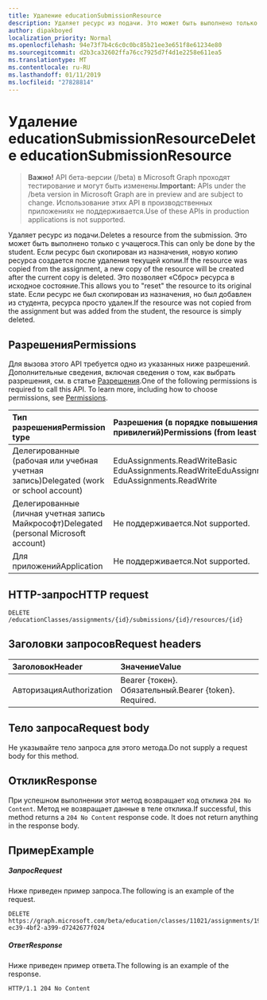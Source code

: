 ```yaml
---
title: Удаление educationSubmissionResource
description: Удаляет ресурс из подачи. Это может быть выполнено только с учащегося. Если ресурс был скопирован из назначения, новую копию ресурса создается после удаления текущей копии.
author: dipakboyed
localization_priority: Normal
ms.openlocfilehash: 94e73f7b4c6c0c0bc85b21ee3e651f8e61234e80
ms.sourcegitcommit: d2b3ca32602ffa76cc7925d7f4d1e2258e611ea5
ms.translationtype: MT
ms.contentlocale: ru-RU
ms.lasthandoff: 01/11/2019
ms.locfileid: "27828814"
---
```

# <a name="delete-educationsubmissionresource"></a><span data-ttu-id="d2497-105">Удаление educationSubmissionResource</span><span class="sxs-lookup"><span data-stu-id="d2497-105">Delete educationSubmissionResource</span></span>

> <span data-ttu-id="d2497-106">**Важно!** API бета-версии (/beta) в Microsoft Graph проходят тестирование и могут быть изменены.</span><span class="sxs-lookup"><span data-stu-id="d2497-106">**Important:** APIs under the /beta version in Microsoft Graph are in preview and are subject to change.</span></span> <span data-ttu-id="d2497-107">Использование этих API в производственных приложениях не поддерживается.</span><span class="sxs-lookup"><span data-stu-id="d2497-107">Use of these APIs in production applications is not supported.</span></span>

<span data-ttu-id="d2497-108">Удаляет ресурс из подачи.</span><span class="sxs-lookup"><span data-stu-id="d2497-108">Deletes a resource from the submission.</span></span> <span data-ttu-id="d2497-109">Это может быть выполнено только с учащегося.</span><span class="sxs-lookup"><span data-stu-id="d2497-109">This can only be done by the student.</span></span> <span data-ttu-id="d2497-110">Если ресурс был скопирован из назначения, новую копию ресурса создается после удаления текущей копии.</span><span class="sxs-lookup"><span data-stu-id="d2497-110">If the resource was copied from the assignment, a new copy of the resource will be created after the current copy is deleted.</span></span> <span data-ttu-id="d2497-111">Это позволяет «Сброс» ресурса в исходное состояние.</span><span class="sxs-lookup"><span data-stu-id="d2497-111">This allows you to "reset" the resource to its original state.</span></span> <span data-ttu-id="d2497-112">Если ресурс не был скопирован из назначения, но был добавлен из студента, ресурса просто удален.</span><span class="sxs-lookup"><span data-stu-id="d2497-112">If the resource was not copied from the assignment but was added from the student, the resource is simply deleted.</span></span>

## <a name="permissions"></a><span data-ttu-id="d2497-113">Разрешения</span><span class="sxs-lookup"><span data-stu-id="d2497-113">Permissions</span></span>
<span data-ttu-id="d2497-p104">Для вызова этого API требуется одно из указанных ниже разрешений. Дополнительные сведения, включая сведения о том, как выбрать разрешения, см. в статье [Разрешения](/graph/permissions-reference).</span><span class="sxs-lookup"><span data-stu-id="d2497-p104">One of the following permissions is required to call this API. To learn more, including how to choose permissions, see [Permissions](/graph/permissions-reference).</span></span>

|<span data-ttu-id="d2497-116">Тип разрешения</span><span class="sxs-lookup"><span data-stu-id="d2497-116">Permission type</span></span>      | <span data-ttu-id="d2497-117">Разрешения (в порядке повышения привилегий)</span><span class="sxs-lookup"><span data-stu-id="d2497-117">Permissions (from least to most privileged)</span></span>              |
|:--------------------|:---------------------------------------------------------|
|<span data-ttu-id="d2497-118">Делегированные (рабочая или учебная учетная запись)</span><span class="sxs-lookup"><span data-stu-id="d2497-118">Delegated (work or school account)</span></span> |  <span data-ttu-id="d2497-119">EduAssignments.ReadWriteBasic EduAssignments.ReadWrite</span><span class="sxs-lookup"><span data-stu-id="d2497-119">EduAssignments.ReadWriteBasic, EduAssignments.ReadWrite</span></span>  |
|<span data-ttu-id="d2497-120">Делегированные (личная учетная запись Майкрософт)</span><span class="sxs-lookup"><span data-stu-id="d2497-120">Delegated (personal Microsoft account)</span></span> |  <span data-ttu-id="d2497-121">Не поддерживается.</span><span class="sxs-lookup"><span data-stu-id="d2497-121">Not supported.</span></span>  |
|<span data-ttu-id="d2497-122">Для приложений</span><span class="sxs-lookup"><span data-stu-id="d2497-122">Application</span></span> | <span data-ttu-id="d2497-123">Не поддерживается.</span><span class="sxs-lookup"><span data-stu-id="d2497-123">Not supported.</span></span> | 

## <a name="http-request"></a><span data-ttu-id="d2497-124">HTTP-запрос</span><span class="sxs-lookup"><span data-stu-id="d2497-124">HTTP request</span></span>
<!-- { "blockType": "ignored" } -->
```http
DELETE /educationClasses/assignments/{id}/submissions/{id}/resources/{id}

```
## <a name="request-headers"></a><span data-ttu-id="d2497-125">Заголовки запросов</span><span class="sxs-lookup"><span data-stu-id="d2497-125">Request headers</span></span>
| <span data-ttu-id="d2497-126">Заголовок</span><span class="sxs-lookup"><span data-stu-id="d2497-126">Header</span></span>       | <span data-ttu-id="d2497-127">Значение</span><span class="sxs-lookup"><span data-stu-id="d2497-127">Value</span></span> |
|:---------------|:--------|
| <span data-ttu-id="d2497-128">Авторизация</span><span class="sxs-lookup"><span data-stu-id="d2497-128">Authorization</span></span>  | <span data-ttu-id="d2497-p105">Bearer {токен}. Обязательный.</span><span class="sxs-lookup"><span data-stu-id="d2497-p105">Bearer {token}. Required.</span></span>  |

## <a name="request-body"></a><span data-ttu-id="d2497-131">Тело запроса</span><span class="sxs-lookup"><span data-stu-id="d2497-131">Request body</span></span>
<span data-ttu-id="d2497-132">Не указывайте тело запроса для этого метода.</span><span class="sxs-lookup"><span data-stu-id="d2497-132">Do not supply a request body for this method.</span></span>


## <a name="response"></a><span data-ttu-id="d2497-133">Отклик</span><span class="sxs-lookup"><span data-stu-id="d2497-133">Response</span></span>
<span data-ttu-id="d2497-p106">При успешном выполнении этот метод возвращает код отклика `204 No Content`. Метод не возвращает данные в теле отклика.</span><span class="sxs-lookup"><span data-stu-id="d2497-p106">If successful, this method returns a `204 No Content` response code. It does not return anything in the response body.</span></span>

## <a name="example"></a><span data-ttu-id="d2497-136">Пример</span><span class="sxs-lookup"><span data-stu-id="d2497-136">Example</span></span>
##### <a name="request"></a><span data-ttu-id="d2497-137">Запрос</span><span class="sxs-lookup"><span data-stu-id="d2497-137">Request</span></span>
<span data-ttu-id="d2497-138">Ниже приведен пример запроса.</span><span class="sxs-lookup"><span data-stu-id="d2497-138">The following is an example of the request.</span></span>
<!-- {
  "blockType": "request",
  "name": "delete_educationsubmissionresource"
}-->
```http
DELETE https://graph.microsoft.com/beta/education/classes/11021/assignments/19002/submissions/850f51b7/resources/f2387c3b-ec39-4bf2-a399-d7242677f024
```
##### <a name="response"></a><span data-ttu-id="d2497-139">Ответ</span><span class="sxs-lookup"><span data-stu-id="d2497-139">Response</span></span>
<span data-ttu-id="d2497-140">Ниже приведен пример ответа.</span><span class="sxs-lookup"><span data-stu-id="d2497-140">The following is an example of the response.</span></span> 

<!-- {
  "blockType": "response",
  "truncated": true
} -->
```http
HTTP/1.1 204 No Content
```

<!-- uuid: 8fcb5dbc-d5aa-4681-8e31-b001d5168d79
2015-10-25 14:57:30 UTC -->
<!-- {
  "type": "#page.annotation",
  "description": "Delete educationSubmissionResource",
  "keywords": "",
  "section": "documentation",
  "tocPath": ""
}-->
